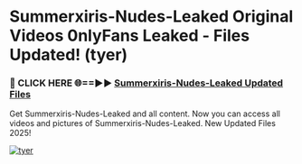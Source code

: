 # Summerxiris-Nudes-Leaked Original Videos 0nlyFans Leaked - Files Updated! (tyer)

<h3>🔴 CLICK HERE 🌐==►► <a href="https://tinyurl.com/52m3yx9h" rel="nofollow">Summerxiris-Nudes-Leaked Updated Files</a></h3>

Get Summerxiris-Nudes-Leaked and all content. Now you can access all videos and pictures of Summerxiris-Nudes-Leaked. New Updated Files 2025!

[![tyer](https://i.imgur.com/TnHtlc8.gif)](https://tinyurl.com/52m3yx9h)
